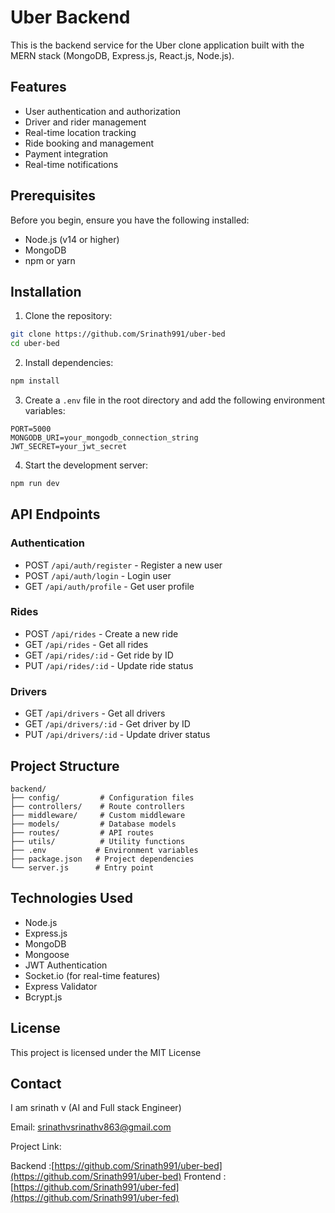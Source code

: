 # Uber Backend

This is the backend service for the Uber clone application built with the MERN stack (MongoDB, Express.js, React.js, Node.js).

## Features

- User authentication and authorization
- Driver and rider management
- Real-time location tracking
- Ride booking and management
- Payment integration
- Real-time notifications

## Prerequisites

Before you begin, ensure you have the following installed:
- Node.js (v14 or higher)
- MongoDB
- npm or yarn

## Installation

1. Clone the repository:
```bash
git clone https://github.com/Srinath991/uber-bed
cd uber-bed
```

2. Install dependencies:
```bash
npm install
```

3. Create a `.env` file in the root directory and add the following environment variables:
```env
PORT=5000
MONGODB_URI=your_mongodb_connection_string
JWT_SECRET=your_jwt_secret
```

4. Start the development server:
```bash
npm run dev
```

## API Endpoints

### Authentication
- POST `/api/auth/register` - Register a new user
- POST `/api/auth/login` - Login user
- GET `/api/auth/profile` - Get user profile

### Rides
- POST `/api/rides` - Create a new ride
- GET `/api/rides` - Get all rides
- GET `/api/rides/:id` - Get ride by ID
- PUT `/api/rides/:id` - Update ride status

### Drivers
- GET `/api/drivers` - Get all drivers
- GET `/api/drivers/:id` - Get driver by ID
- PUT `/api/drivers/:id` - Update driver status

## Project Structure

```
backend/
├── config/         # Configuration files
├── controllers/    # Route controllers
├── middleware/     # Custom middleware
├── models/         # Database models
├── routes/         # API routes
├── utils/          # Utility functions
├── .env           # Environment variables
├── package.json   # Project dependencies
└── server.js      # Entry point
```

## Technologies Used

- Node.js
- Express.js
- MongoDB
- Mongoose
- JWT Authentication
- Socket.io (for real-time features)
- Express Validator
- Bcrypt.js

## License

This project is licensed under the MIT License 

## Contact

I am srinath v (AI and Full stack Engineer)

Email: srinathvsrinathv863@gmail.com

Project Link:

Backend :[https://github.com/Srinath991/uber-bed](https://github.com/Srinath991/uber-bed)
Frontend :[https://github.com/Srinath991/uber-fed](https://github.com/Srinath991/uber-fed)

